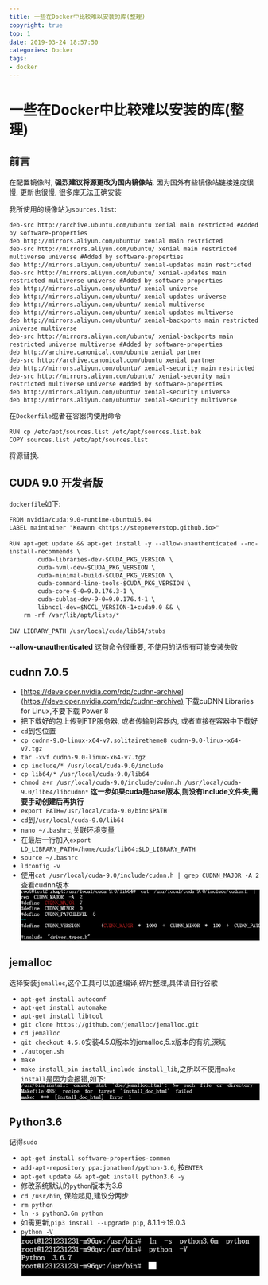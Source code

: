 ```yaml
---
title: 一些在Docker中比较难以安装的库(整理)
copyright: true
top: 1
date: 2019-03-24 18:57:50
categories: Docker
tags:
- docker
---
```


# 一些在Docker中比较难以安装的库(整理)

<!--more-->

## 前言
在配置镜像时, **强烈建议将源更改为国内镜像站**, 因为国外有些镜像站链接速度很慢, 更新也很慢, 很多库无法正确安装

我所使用的镜像站为`sources.list`:

```
deb-src http://archive.ubuntu.com/ubuntu xenial main restricted #Added by software-properties
deb http://mirrors.aliyun.com/ubuntu/ xenial main restricted
deb-src http://mirrors.aliyun.com/ubuntu/ xenial main restricted multiverse universe #Added by software-properties
deb http://mirrors.aliyun.com/ubuntu/ xenial-updates main restricted
deb-src http://mirrors.aliyun.com/ubuntu/ xenial-updates main restricted multiverse universe #Added by software-properties
deb http://mirrors.aliyun.com/ubuntu/ xenial universe
deb http://mirrors.aliyun.com/ubuntu/ xenial-updates universe
deb http://mirrors.aliyun.com/ubuntu/ xenial multiverse
deb http://mirrors.aliyun.com/ubuntu/ xenial-updates multiverse
deb http://mirrors.aliyun.com/ubuntu/ xenial-backports main restricted universe multiverse
deb-src http://mirrors.aliyun.com/ubuntu/ xenial-backports main restricted universe multiverse #Added by software-properties
deb http://archive.canonical.com/ubuntu xenial partner
deb-src http://archive.canonical.com/ubuntu xenial partner
deb http://mirrors.aliyun.com/ubuntu/ xenial-security main restricted
deb-src http://mirrors.aliyun.com/ubuntu/ xenial-security main restricted multiverse universe #Added by software-properties
deb http://mirrors.aliyun.com/ubuntu/ xenial-security universe
deb http://mirrors.aliyun.com/ubuntu/ xenial-security multiverse
```
在`Dockerfile`或者在容器内使用命令
```
RUN cp /etc/apt/sources.list /etc/apt/sources.list.bak
COPY sources.list /etc/apt/sources.list
```
将源替换.

## CUDA 9.0 开发者版
`dockerfile`如下:
```
FROM nvidia/cuda:9.0-runtime-ubuntu16.04
LABEL maintainer "Keavnn <https://stepneverstop.github.io>"

RUN apt-get update && apt-get install -y --allow-unauthenticated --no-install-recommends \
        cuda-libraries-dev-$CUDA_PKG_VERSION \
        cuda-nvml-dev-$CUDA_PKG_VERSION \
        cuda-minimal-build-$CUDA_PKG_VERSION \
        cuda-command-line-tools-$CUDA_PKG_VERSION \
        cuda-core-9-0=9.0.176.3-1 \
        cuda-cublas-dev-9-0=9.0.176.4-1 \
        libnccl-dev=$NCCL_VERSION-1+cuda9.0 && \
    rm -rf /var/lib/apt/lists/*

ENV LIBRARY_PATH /usr/local/cuda/lib64/stubs
```
**--allow-unauthenticated** 这句命令很重要, 不使用的话很有可能安装失败

## cudnn 7.0.5
- [https://developer.nvidia.com/rdp/cudnn-archive](https://developer.nvidia.com/rdp/cudnn-archive) 下载cuDNN Libraries for Linux,不要下载 Power 8
- 把下载好的包上传到FTP服务器, 或者传输到容器内, 或者直接在容器中下载好
- `cd`到包位置
- `cp cudnn-9.0-linux-x64-v7.solitairetheme8 cudnn-9.0-linux-x64-v7.tgz`
- `tar -xvf cudnn-9.0-linux-x64-v7.tgz`
- `cp include/* /usr/local/cuda-9.0/include`
- `cp lib64/* /usr/local/cuda-9.0/lib64`
- `chmod a+r /usr/local/cuda-9.0/include/cudnn.h /usr/local/cuda-9.0/lib64/libcudnn*` **这一步如果cuda是base版本,则没有include文件夹,需要手动创建后再执行**
- `export PATH=/usr/local/cuda-9.0/bin:$PATH`
- `cd`到`/usr/local/cuda-9.0/lib64`
- `nano ~/.bashrc`,关联环境变量
- 在最后一行加入`export LD_LIBRARY_PATH=/home/cuda/lib64:$LD_LIBRARY_PATH`
- `source ~/.bashrc`
- `ldconfig -v`
- 使用`cat /usr/local/cuda-9.0/include/cudnn.h | grep CUDNN_MAJOR -A 2` 查看cudnn版本
![](./create-sniper-docker-image/Snipaste_2019-01-03_10-56-08.png)

## jemalloc
选择安装`jemalloc`,这个工具可以加速编译,碎片整理,具体请自行谷歌
- `apt-get install autoconf`
- `apt-get install automake`
- `apt-get install libtool`
- `git clone https://github.com/jemalloc/jemalloc.git`
- `cd jemalloc`
- `git checkout 4.5.0`安装4.5.0版本的jemalloc,5.x版本的有坑,深坑
- `./autogen.sh`
- `make`
- `make install_bin install_include install_lib`,之所以不使用`make install`是因为会报错,如下: ![](./create-sniper-docker-image/Snipaste_2019-01-03_09-56-41.png)

## Python3.6
记得`sudo`
- `apt-get install software-properties-common`
- `add-apt-repository ppa:jonathonf/python-3.6`, 按`ENTER`
- `apt-get update && apt-get install python3.6 -y`
- 修改系统默认的`python`版本为3.6
- `cd /usr/bin`, 保险起见,建议分两步
- `rm python`
- `ln -s python3.6m python`
- 如需更新,`pip3 install --upgrade pip`, 8.1.1->19.0.3
- `python -V`
![](./something-hard-install-docker/1.png)

